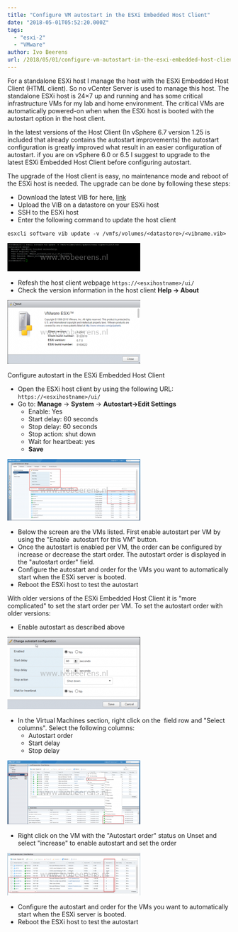```yaml
---
title: "Configure VM autostart in the ESXi Embedded Host Client"
date: "2018-05-01T05:52:20.000Z"
tags: 
  - "esxi-2"
  - "VMware"
author: Ivo Beerens
url: /2018/05/01/configure-vm-autostart-in-the-esxi-embedded-host-client/
---
```


For a standalone ESXi host I manage the host with the ESXi Embedded Host Client (HTML client). So no vCenter Server is used to manage this host. The standalone ESXi host is 24×7 up and running and has some critical infrastructure VMs for my lab and home environment. The critical VMs are automatically powered-on when when the ESXi host is booted with the autostart option in the host client.

In the latest versions of the Host Client (In vSphere 6.7 version 1.25 is included that already contains the autostart improvements) the autostart configuration is greatly improved what result in an easier configuration of autostart. if you are on vSphere 6.0 or 6.5 I suggest to upgrade to the latest ESXi Embedded Host Client before configuring autostart.

The upgrade of the Host client is easy, no maintenance mode and reboot of the ESXi host is needed. The upgrade can be done by following these steps:

- Download the latest VIB for here, [link](https://labs.VMware.com/flings/esxi-embedded-host-client)
- Upload the VIB on a datastore on your ESXi host
- SSH to the ESXi host
- Enter the following command to update the host client

```
esxcli software vib update -v /vmfs/volumes/<datastore>/<vibname.vib>
```

[![](images/update-host-client-300x64.png)](images/update-host-client.png)

- Refesh the host client webpage `https://<esxihostname>/ui/`
- Check the version information in the host client **Help -> About**

[![](images/versionnew-300x144.png)](images/versionnew.png)

Configure autostart in the ESXi Embedded Host Client

- Open the ESXi host client by using the following URL: `https://<esxihostname>/ui/`
- Go to: **Manage** -> **System** -> **Autostart->Edit Settings**
    - Enable: Yes
    - Start delay: 60 seconds
    - Stop delay: 60 seconds
    - Stop action: shut down
    - Wait for heartbeat: yes
    - **Save**

[![](images/enable-300x139.png)](images/enable.png)

- Below the screen are the VMs listed. First enable autostart per VM by using the "Enable  autostart for this VM" button.
- Once the autostart is enabled per VM, the order can be configured by increase or decrease the start order. The autostart order is displayed in the "autostart order" field.
- Configure the autostart and order for the VMs you want to automatically start when the ESXi server is booted.
- Reboot the ESXi host to test the autostart

With older versions of the ESXi Embedded Host Client it is "more complicated" to set the start order per VM. To set the autostart order with older versions:

- Enable autostart as described above

[![](images/1-300x163.png)](images/1.png)

- In the Virtual Machines section, right click on the  field row and "Select columns". Select the following columns:
    - Autostart order
    - Start delay
    - Stop delay

[![](images/2-300x144.png)](images/2.png)

- Right click on the VM with the "Autostart order" status on Unset and select "increase" to enable autostart and set the order

[![](images/3-300x96.png)](images/3.png)

- Configure the autostart and order for the VMs you want to automatically start when the ESXi server is booted.
- Reboot the ESXi host to test the autostart